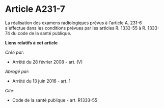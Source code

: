 # Article A231-7

La réalisation des examens radiologiques prévus à l'article A. 231-6 s'effectue dans les conditions prévues par les articles
R. 1333-55 à R. 1333-74 du code de la santé publique.

**Liens relatifs à cet article**

_Créé par_:

  - Arrêté du 28 février 2008 - art. (V)

_Abrogé par_:

  - Arrêté du 13 juin 2016 - art. 1

_Cite_:

  - Code de la santé publique - art. R1333-55
